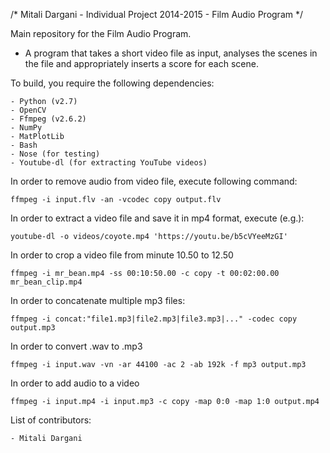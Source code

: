/* Mitali Dargani - Individual Project 2014-2015 - Film Audio Program */

Main repository for the Film Audio Program.

- A program that takes a short video file as input, analyses the scenes in the file
and appropriately inserts a score for each scene.

To build, you require the following dependencies:

    - Python (v2.7)
    - OpenCV
    - Ffmpeg (v2.6.2)
    - NumPy
    - MatPlotLib
    - Bash
    - Nose (for testing)
    - Youtube-dl (for extracting YouTube videos)

In order to remove audio from video file, execute following command:

    ffmpeg -i input.flv -an -vcodec copy output.flv
    
In order to extract a video file and save it in mp4 format, execute (e.g.):

    youtube-dl -o videos/coyote.mp4 'https://youtu.be/b5cVYeeMzGI'
    
In order to crop a video file from minute 10.50 to 12.50

    ffmpeg -i mr_bean.mp4 -ss 00:10:50.00 -c copy -t 00:02:00.00 mr_bean_clip.mp4
    
In order to concatenate multiple mp3 files:

    ffmpeg -i concat:"file1.mp3|file2.mp3|file3.mp3|..." -codec copy output.mp3
    
In order to convert .wav to .mp3

    ffmpeg -i input.wav -vn -ar 44100 -ac 2 -ab 192k -f mp3 output.mp3
    
In order to add audio to a video

    ffmpeg -i input.mp4 -i input.mp3 -c copy -map 0:0 -map 1:0 output.mp4

List of contributors:

    - Mitali Dargani



